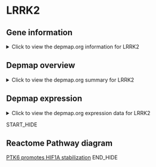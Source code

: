 <h1>LRRK2</h1>

<h2>Gene information</h2>
<details>
  <summary>Click to view the depmap.org information for LRRK2</summary>
  <iframe src="https://depmap.org/portal/gene/LRRK2?tab=about" style="border:none;width:100%;height:800px"></iframe>
</details>

<h2>Depmap overview</h2>
<details>
  <summary>Click to view the depmap.org summary for LRRK2</summary>
  <iframe src="https://depmap.org/portal/gene/LRRK2?tab=overview" style="border:none;width:100%;height:800px"></iframe>
</details>

<h2>Depmap expression</h2>
<details>
  <summary>Click to view the depmap.org expression data for LRRK2</summary>
  <iframe src="https://depmap.org/portal/gene/LRRK2?tab=characterization" style="border:none;width:100%;height:800px"></iframe>
</details>


START_HIDE
<h2>Reactome Pathway diagram</h2>
<a href="https://reactome.org/PathwayBrowser/#/R-HSA-8857538">PTK6 promotes HIF1A stabilization</a>
END_HIDE


